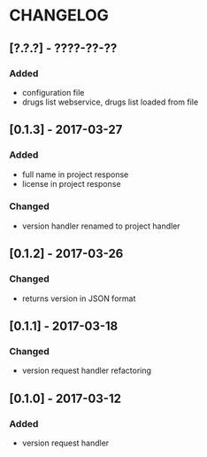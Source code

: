 # CHANGELOG

## [?.?.?] - ????-??-??
### Added
- configuration file
- drugs list webservice, drugs list loaded from file

## [0.1.3] - 2017-03-27
### Added
- full name in project response
- license in project response

### Changed
- version handler renamed to project handler

## [0.1.2] - 2017-03-26
### Changed
- returns version in JSON format

## [0.1.1] - 2017-03-18
### Changed
- version request handler refactoring


## [0.1.0] - 2017-03-12
### Added
- version request handler